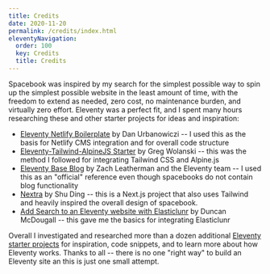 ```yaml
---
title: Credits 
date: 2020-11-20
permalink: /credits/index.html
eleventyNavigation:
  order: 100 
  key: Credits
  title: Credits
---
```

Spacebook was inspired by my search for the simplest possible way to spin up the simplest possible website in the least amount of time, with the freedom to extend as needed, zero cost, no maintenance burden, and virtually zero effort. Eleventy was a perfect fit, and I spent many hours researching these and other starter projects for ideas and inspiration: 

* [Eleventy Netlify Boilerplate](https://github.com/danurbanowicz/eleventy-netlify-boilerplate) by Dan Urbanowiczi -- I used this as the basis for Netlify CMS integration and for overall code structure
* [Eleventy-Tailwind-AlpineJS Starter](https://github.com/gregwolanski/eleventy-tailwindcss-alpinejs-starter) by Greg Wolanski -- this was the method I followed for integrating Tailwind CSS and Alpine.js
* [Eleventy Base Blog](https://github.com/philhawksworth/eleventyone) by Zach Leatherman and the Eleventy team -- I used this as an "official" reference even though spacebooks do not contain blog functionality
* [Nextra](https://github.com/shuding/nextra) by Shu Ding -- this is a Next.js project that also uses Tailwind and heavily inspired the overall design of spacebook. 
* [Add Search to an Eleventy website with Elasticlunr](https://www.belter.io/eleventy-search/) by Duncan McDougall -- this gave me the basics for integrating Elasticlunr

Overall I investigated and researched more than a dozen additional [Eleventy starter projects](https://www.11ty.dev/docs/starter/) for inspiration, code snippets, and to learn more about how Eleventy works. Thanks to all -- there is no one "right way" to build an Eleventy site an this is just one small attempt.

